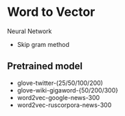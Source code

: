 # Word to Vector


Neural Network


- Skip gram method

## Pretrained model

- glove-twitter-(25/50/100/200)
- glove-wiki-gigaword-{50/200/300}
- word2vec-google-news-300
- word2vec-ruscorpora-news-300

